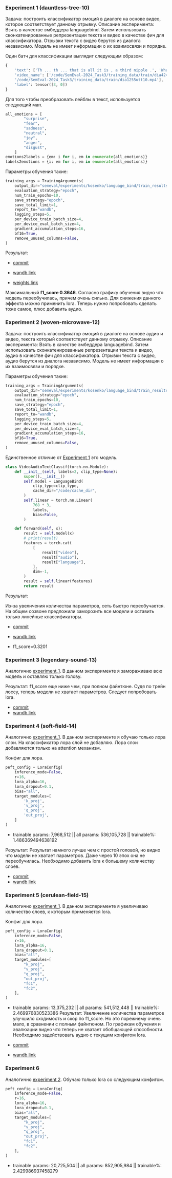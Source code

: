 ### Experiment 1 (dauntless-tree-10)
Задача: построить классификатор эмоций в диалоге на основе видео, которое соответствует данному отрывку. 
Описание эксперимента: Взять в качестве эмбеддера languagebind. Затем использовать сконкатенированные репрезентации текста и видео в качестве фич для классификатора. Отрывки текста с видео берутся из диалога независимо. Модель не имеет информации о их взаимосвязи и порядке.

Один батч для классификации выглядит следующим образом: 
```python
{
	'text': ['Th ... th ... that is all it is , a third nipple .', 'What ? !'],
	'video_name': ['/code/SemEval-2024_Task3/training_data/train/dia424utt1.mp4',
	'/code/SemEval-2024_Task3/training_data/train/dia1255utt10.mp4'],
	'label': tensor([3, 0])
}
```
Для того чтобы преобразовать лейблы в текст, используется следующий мап.
```python
all_emotions = [
        "surprise",
        "fear",
        "sadness",
        "neutral",
        "joy",
        "anger",
        "disgust",
    ]
emotions2labels = {em: i for i, em in enumerate(all_emotions)}
labels2emotions = {i: em for i, em in enumerate(all_emotions)}
```

Параметры обучения такие:
```python
training_args = TrainingArguments(
	output_dir="semeval/experiments/kosenko/language_bind/train_results/",
	evaluation_strategy="epoch",
	num_train_epochs=10,
	save_strategy="epoch",
	save_total_limit=1,
	report_to="wandb",
	logging_steps=5,
	per_device_train_batch_size=4,
	per_device_eval_batch_size=4,
	gradient_accumulation_steps=16,
	bf16=True,
	remove_unused_columns=False,
)
```
Результат: 
- [commit](https://github.com/julia-bel/SemEvalParticipants/blob/29ddd1e478f48bf30886e341e8c0e2eab53dd8bd/semeval/experiments/kosenko/language_bind/languagebind_classification.py)

- [wandb link](https://wandb.ai/dimweb/semeval_emotion_classification/runs/tjy9q8sz?workspace=user-dimweb)
- [weights link](https://huggingface.co/dim/SemEvalParticipants_models/tree/main/kosenko_exp_1)

Максимальный **f1_score 0.3646**. Согласно графику обучения видно что модель переобучилась, причем очень сильно. Для снижения данного эффекта можно применить lora. Теперь нужно попробовать сделать тоже самое, плюс добавить аудио.

### Experiment 2 (woven-microwave-12)
Задача: построить классификатор эмоций в диалоге на основе аудио и видео, текста который соответствует данному отрывку.
Описание эксперимента: Взять в качестве эмбеддера languagebind. Затем использовать сконкатенированные репрезентации текста и видео, аудио в качестве фич для классификатора. Отрывки текста с видео, аудио берутся из диалога независимо. Модель не имеет информации о их взаимосвязи и порядке.

Параметры обучения такие:
```python
training_args = TrainingArguments(
	output_dir="semeval/experiments/kosenko/language_bind/train_results/",
	evaluation_strategy="epoch",
	num_train_epochs=10,
	save_strategy="epoch",
	save_total_limit=1,
	report_to="wandb",
	logging_steps=5,
	per_device_train_batch_size=4,
	per_device_eval_batch_size=4,
	gradient_accumulation_steps=16,
	bf16=True,
	remove_unused_columns=False,
)
```

Единственное отличие от [Experiment 1](#experiment-1-dauntless-tree-10) это модель.

```python
class VideoAudioTextClassif(torch.nn.Module):
    def __init__(self, labels=2, clip_type=None):
        super().__init__()
        self.model = LanguageBind(
            clip_type=clip_type,
            cache_dir="/code/cache_dir",
        )
        self.linear = torch.nn.Linear(
            768 * 3,
            labels,
            bias=False,
        )

    def forward(self, x):
        result = self.model(x)
        # print(result)
        features = torch.cat(
            [
                result["video"],
                result["audio"],
                result["language"],
            ],
            dim=-1,
        )
        result = self.linear(features)
        return result
```
Результат: 

Из-за увеличения количества параметров, сеть быстро переобучается. На общем созвоне предложили заморозить все модели и оставить только линейные классификаторы.
- [commit](https://github.com/julia-bel/SemEvalParticipants/blob/251a3a090b19351c93f7ff5d7d301fb5060e58b5/semeval/experiments/kosenko/language_bind/languagebind_classification_video_audio_text.py)

- [wandb link](https://wandb.ai/dimweb/semeval_emotion_classification/runs/824rfp0q?workspace=user-dimweb)
- f1_score=0.3201

### Experiment 3 (legendary-sound-13)
Аналогично [experiment_1](#experiment-1-dauntless-tree-10). В данном эксперименте я замораживаю всю модель и оставляю только голову.

Результат:
f1_score еще ниже чем, при полном файнтюне. Судя по трейн лоссу, теперь модели не хватает параметров. Следует попробовать lora.

- [commit](https://github.com/julia-bel/SemEvalParticipants/blob/01708a7c0cc1219136272c9d26cae5905532c989/semeval/experiments/kosenko/language_bind/languagebind_classification_video_text.py)
- [wandb link](https://wandb.ai/dimweb/semeval_emotion_classification/runs/55qtfuxr?workspace=user-dimweb)


### Experiment 4 (soft-field-14)
Аналогично [experiment_1](#experiment-1-dauntless-tree-10). В данном эксперименте я обучаю только лора слои. На классификатор лора слой не добавляю. Лора слои добавляются только на attention механизм.

Конфиг для лора.
```python
peft_config = LoraConfig(
    inference_mode=False,
    r=16,
    lora_alpha=16,
    lora_dropout=0.1,
    bias="all",
    target_modules=[
        'k_proj',
        'v_proj',
        'q_proj',
        'out_proj',
    ]
)

```
- trainable params: 7,968,512 || all params: 536,105,728 || trainable%: 1.486369494638192

Результат:
Результат намного лучше чем с простой головой, но видно что модели не хватает параметров. Даже через 10 эпох она не переобучилась. Необходимо добавить lora к большему количеству слоёв.
- [commit](https://github.com/julia-bel/SemEvalParticipants/blob/636c5503d504a864b91bda88000754a34339b66f/semeval/experiments/kosenko/language_bind/languagebind_classification_video_text.py)
- [wandb link](https://wandb.ai/dimweb/semeval_emotion_classification/runs/zma75ds9?workspace=user-dimweb)



### Experiment 5 (cerulean-field-15)
Аналогично [experiment_1](#experiment-4). В данном эксперименте я увеличиваю количество слоев, к которым применяется lora.

Конфиг для лора.
```python
peft_config = LoraConfig(
    inference_mode=False,
    r=16,
    lora_alpha=16,
    lora_dropout=0.1,
    bias="all",
    target_modules=[
        "k_proj",
        "v_proj",
        "q_proj",
        "out_proj",
        "fc1",
        "fc2",
    ],
)
```
- trainable params: 13,375,232 || all params: 541,512,448 || trainable%: 2.469976830523386
Результат:
Увеличение количества параметров улучшило сходимость и скор по f1_score. Но это порежнему очень мало, в сравнении с полным файнтюном. По графикам обучения и эвалюации видно что теперь не хватает обобщающей способности. Необходимо задействовать аудио с текущим конфигом lora.

- [commit](https://github.com/julia-bel/SemEvalParticipants/blob/e32f2350efbfc8dcb4dd0ed2e4930e374bf1dfec/semeval/experiments/kosenko/language_bind/languagebind_classification_video_text.py)
- [wandb link](https://wandb.ai/dimweb/semeval_emotion_classification/runs/5a1v9oep?workspace=user-dimweb)

### Experiment 6
Аналогично [experiment 2](#experiment-2-woven-microwave-12). Обучаю только lora со следующим конфигом.
```python
peft_config = LoraConfig(
    inference_mode=False,
    r=16,
    lora_alpha=16,
    lora_dropout=0.1,
    bias="all",
    target_modules=[
        "k_proj",
        "v_proj",
        "q_proj",
        "out_proj",
        "fc1",
        "fc2",
    ],
)
```
- trainable params: 20,725,504 || all params: 852,905,984 || trainable%: 2.429986937458279